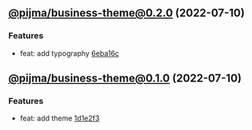 ## [@pijma/business-theme@0.2.0](https://github.com/qiwi/pijma-business/compare/2022.7.10-pijma.business-theme.0.1.0-f0...2022.7.10-pijma.business-theme.0.2.0-f0) (2022-07-10)

### Features
* feat: add typography [6eba16c](https://github.com/qiwi/pijma-business/commit/6eba16c8c152c586ed107b627d6b1bfc0409bb88)

## [@pijma/business-theme@0.1.0](https://github.com/qiwi/pijma-business/compare/undefined...2022.7.10-pijma.business-theme.0.1.0-f0) (2022-07-10)

### Features
* feat: add theme [1d1e2f3](https://github.com/qiwi/pijma-business/commit/1d1e2f39083e6b61586be50a051823bcb3aa26fc)
